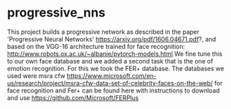# progressive_nns
This project builds a progressive network as described in the paper 'Progressive Neural Networks' https://arxiv.org/pdf/1606.04671.pdf?, and based on the VGG-16 architecture trained for face recognition:
http://www.robots.ox.ac.uk/~albanie/pytorch-models.html
We fine tune this to our own face database and we added a second task that is the one of emotion recognition. For this we took the FER+ database.
The databases we used were msra cfw https://www.microsoft.com/en-us/research/project/msra-cfw-data-set-of-celebrity-faces-on-the-web/ for face recognition and Fer+ can be found here with instructions to download and use https://github.com/Microsoft/FERPlus
